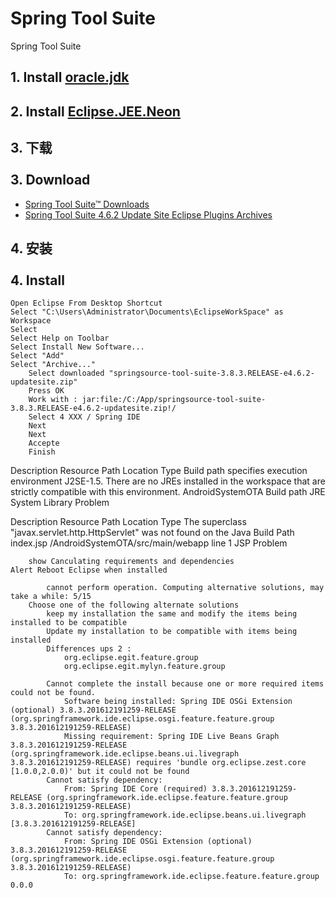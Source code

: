 # Spring Tool Suite 
Spring Tool Suite

## 1. Install [oracle.jdk](/Base/oracle.jdk)
## 2. Install [Eclipse.JEE.Neon](/Base/eclipse.jee.neon)

## 3. 下载<br/><br/>3. Download

* [Spring Tool Suite™ Downloads](https://spring.io/tools/sts/all)
* [Spring Tool Suite 4.6.2 Update Site Eclipse Plugins Archives](http://download.springsource.com/release/TOOLS/update/3.8.3.RELEASE/e4.6/springsource-tool-suite-3.8.3.RELEASE-e4.6.2-updatesite.zip)
	
	
## 4. 安装<br/><br/>4. Install
	Open Eclipse From Desktop Shortcut
	Select "C:\Users\Administrator\Documents\EclipseWorkSpace" as Workspace
	Select 
	Select Help on Toolbar
	Select Install New Software...
	Select "Add"
	Select "Archive..."
		Select downloaded "springsource-tool-suite-3.8.3.RELEASE-e4.6.2-updatesite.zip"
		Press OK
		Work with : jar:file:/C:/App/springsource-tool-suite-3.8.3.RELEASE-e4.6.2-updatesite.zip!/
		Select 4 XXX / Spring IDE
		Next
		Next
		Accepte
		Finish
		
Description	Resource	Path	Location	Type
Build path specifies execution environment J2SE-1.5. There are no JREs installed in the workspace that are strictly compatible with this environment. 	AndroidSystemOTA		Build path	JRE System Library Problem
		
		
		
		
Description	Resource	Path	Location	Type
The superclass "javax.servlet.http.HttpServlet" was not found on the Java Build Path	index.jsp	/AndroidSystemOTA/src/main/webapp	line 1	JSP Problem
		
		
		show Canculating requirements and dependencies
	Alert Reboot Eclipse when installed
	
			cannot perform operation. Computing alternative solutions, may take a while: 5/15
		Choose one of the following alternate solutions
			keep my installation the same and modify the items being installed to be compatible
			Update my installation to be compatible with items being installed
			Differences ups 2 :
				org.eclipse.egit.feature.group
				org.eclipse.egit.mylyn.feature.group
			
			Cannot complete the install because one or more required items could not be found.
				Software being installed: Spring IDE OSGi Extension (optional) 3.8.3.201612191259-RELEASE (org.springframework.ide.eclipse.osgi.feature.feature.group 3.8.3.201612191259-RELEASE)
				Missing requirement: Spring IDE Live Beans Graph 3.8.3.201612191259-RELEASE (org.springframework.ide.eclipse.beans.ui.livegraph 3.8.3.201612191259-RELEASE) requires 'bundle org.eclipse.zest.core [1.0.0,2.0.0)' but it could not be found
			Cannot satisfy dependency:
				From: Spring IDE Core (required) 3.8.3.201612191259-RELEASE (org.springframework.ide.eclipse.feature.feature.group 3.8.3.201612191259-RELEASE)
				To: org.springframework.ide.eclipse.beans.ui.livegraph [3.8.3.201612191259-RELEASE]
			Cannot satisfy dependency:
				From: Spring IDE OSGi Extension (optional) 3.8.3.201612191259-RELEASE (org.springframework.ide.eclipse.osgi.feature.feature.group 3.8.3.201612191259-RELEASE)
				To: org.springframework.ide.eclipse.feature.feature.group 0.0.0				

